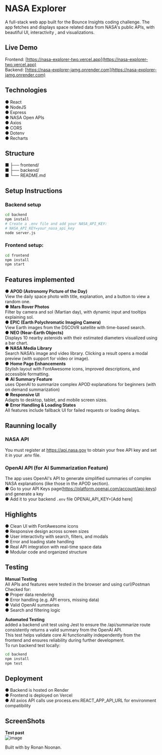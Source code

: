 # NASA Explorer
A full-stack web app built for the Bounce Insights coding challenge. The app fetches and displays space related data from NASA's public APIs, with beautiful UI, interactivity , and visualizations.

## Live Demo
Frontend: [https://nasa-explorer-two.vercel.app](https://nasa-explorer-two.vercel.app)  
Backend: [https://nasa-explorer-jamg.onrender.com](https://nasa-explorer-jamg.onrender.com)

## Technologies
● React  
● NodeJS  
● Express  
● NASA Open APIs  
● Axios  
● CORS  
● Dotenv  
● Recharts  

## Structure
■ ├── frontend/  
■ ├── backend/  
■ └── README.md  

## Setup Instructions

### Backend setup
```bash
cd backend
npm install
# Create a .env file and add your NASA_API_KEY:
# NASA_API_KEY=your_nasa_api_key
node server.js
```

### Frontend setup:
```bash
cd frontend
npm install
npm start
```

## Features implemented  
● **APOD (Astronomy Picture of the Day)**  
View the daily space photo with title, explanation, and a button to view a random one.  
● **Mars Rover Photos**  
Filter by camera and sol (Martian day), with dynamic input and tooltips explaining sol.  
● **EPIC (Earth Polychromatic Imaging Camera)**  
View Earth images from the DSCOVR satellite with time-based search.  
● **NEO (Near-Earth Objects)**  
Displays 10 nearby asteroids with their estimated diameters visualized using a bar chart.  
● **NASA Media Library**  
Search NASA’s image and video library. Clicking a result opens a modal preview (with support for video or image).  
● **Home Page Enhancements**  
Stylish layout with FontAwesome icons, improved descriptions, and accessible formatting.  
● **AI Summary Feature**  
uses OpenAI to summarize complex APOD explanations for beginners (with on demand summarization)  
● **Responsive UI**  
Adapts to desktop, tablet, and mobile screen sizes.  
● **Error Handling & Loading States**  
All features include fallback UI for failed requests or loading delays.  

## Raunning locally
### NASA API  
You must register at https://api.nasa.gov to obtain your free API key and set it in your .env file.  

### OpenAI API (for AI Summarization Feature)
The app uses OpenAI's API to generate simplified summaries of complex NASA explanations (like those in the APOD section).  
● Go to your API Keys page(https://platform.openai.com/account/api-keys) and generate a key  
● Add it to your backend `.env` file OPENAI_API_KEY=[Add here]

## Highlights  
● Clean UI with FontAwesome icons  
● Responsive design across screen sizes  
● User interactivity with search, filters, and modals  
● Error and loading state handling  
● Real API integration with real-time space data  
● Modular code and organized structure  

## Testing  
**Manual Testing**  
All APIs and features were tested in the browser and using curl/Postman  
Checked for:  
● Proper data rendering  
● Error handling (e.g. API errors, missing data)  
● Valid OpenAI summaries  
● Search and filtering logic  

**Automated Testing**  
added a backend unit test using Jest to ensure the /api/summarize route consistently returns a valid summary from the OpenAI API.  
This test helps validate core AI functionality independently from the frontend and ensures reliability during further development.  
To run backend test locally:
```bash
cd backend
npm install
npm test
```

## Deployment  
● Backend is hosted on Render  
● Frontend is deployed on Vercel  
● All axios API calls use process.env.REACT_APP_API_URL for environment compatibility  

## ScreenShots  
**Test past**  
![image](https://github.com/user-attachments/assets/0b62f22f-0e43-457b-be58-21493752219f)  


Built with by Ronan Noonan.

